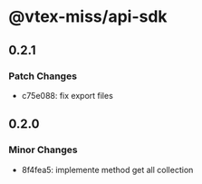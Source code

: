 # @vtex-miss/api-sdk

## 0.2.1

### Patch Changes

- c75e088: fix export files

## 0.2.0

### Minor Changes

- 8f4fea5: implemente method get all collection
